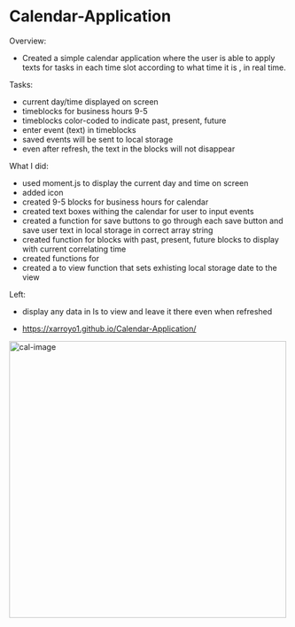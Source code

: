 # Calendar-Application
Overview: 

-  Created a simple calendar application where the user is able to apply texts for tasks in each time slot according to what time it is , in real time. 

Tasks: 

- current day/time displayed on screen
- timeblocks for business hours 9-5
- timeblocks color-coded to indicate past, present, future
- enter event (text) in timeblocks
- saved events will be sent to local storage
- even after refresh, the text in the blocks will not disappear 

What I did: 

- used moment.js to display the current day and time on screen
- added icon 
- created 9-5 blocks for business hours for calendar 
- created text boxes withing the calendar for user to input events 
- created a function for save buttons to go through each save button and save user text in local storage in correct array string 
- created function for blocks with past, present, future blocks to display with current correlating time
- created functions for 
- created a to view function that sets exhisting local storage date to the view 

Left: 

- display any data in ls to view and leave it there even when refreshed

- https://xarroyo1.github.io/Calendar-Application/



<img width="500" alt="cal-image" src="https://user-images.githubusercontent.com/65522080/87790107-0e1b7800-c80e-11ea-8d61-c1eb8bac5aad.png">


